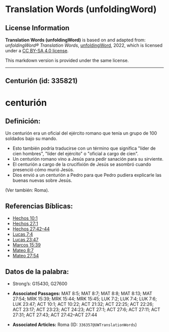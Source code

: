 # Translation Words (unfoldingWord)

## License Information

**Translation Words (unfoldingWord)** is based on and adapted from: _unfoldingWord® Translation Words_, [unfoldingWord](https://unfoldingword.org/utw), 2022, which is licensed under a [CC BY-SA 4.0 license](https://creativecommons.org/licenses/by-sa/4.0/legalcode.en).

This markdown version is provided under the same license.



--------------------------------

## Centurión (id: 335821)

centurión
=========

Definición:
-----------

Un centurión era un oficial del ejército romano que tenía un grupo de 100 soldados bajo su mando.

* Esto también podría traducirse con un término que significa "líder de cien hombres", "líder del ejército" o "oficial a cargo de cien".
* Un centurión romano vino a Jesús para pedir sanación para su sirviente.
* El centurión a cargo de la crucifixión de Jesús se asombró cuando presenció cómo murió Jesús.
* Dios envió a un centurión a Pedro para que Pedro pudiera explicarle las buenas nuevas sobre Jesús.

(Ver también: Roma).

Referencias Bíblicas:
---------------------

* [Hechos 10:1](https://ref.ly/Acts10:1)
* [Hechos 27:1](https://ref.ly/Acts27:1)
* [Hechos 27:42–44](https://ref.ly/Acts27:42-Acts27:44)
* [Lucas 7:4](https://ref.ly/Luke7:4)
* [Lucas 23:47](https://ref.ly/Luke23:47)
* [Marcos 15:39](https://ref.ly/Mark15:39)
* [Mateo 8:7](https://ref.ly/Matt8:7)
* [Mateo 27:54](https://ref.ly/Matt27:54)

Datos de la palabra:
--------------------

* Strong’s: G15430, G27600

* **Associated Passages:** MAT 8:5; MAT 8:7; MAT 8:8; MAT 8:13; MAT 27:54; MRK 15:39; MRK 15:44; MRK 15:45; LUK 7:2; LUK 7:4; LUK 7:6; LUK 23:47; ACT 10:1; ACT 10:22; ACT 21:32; ACT 22:25; ACT 22:26; ACT 23:17; ACT 23:23; ACT 24:23; ACT 27:1; ACT 27:6; ACT 27:11; ACT 27:31; ACT 27:43; ACT 27:42–ACT 27:44
* **Associated Articles:** Roma (ID: `336357@UWTranslationWords`)

